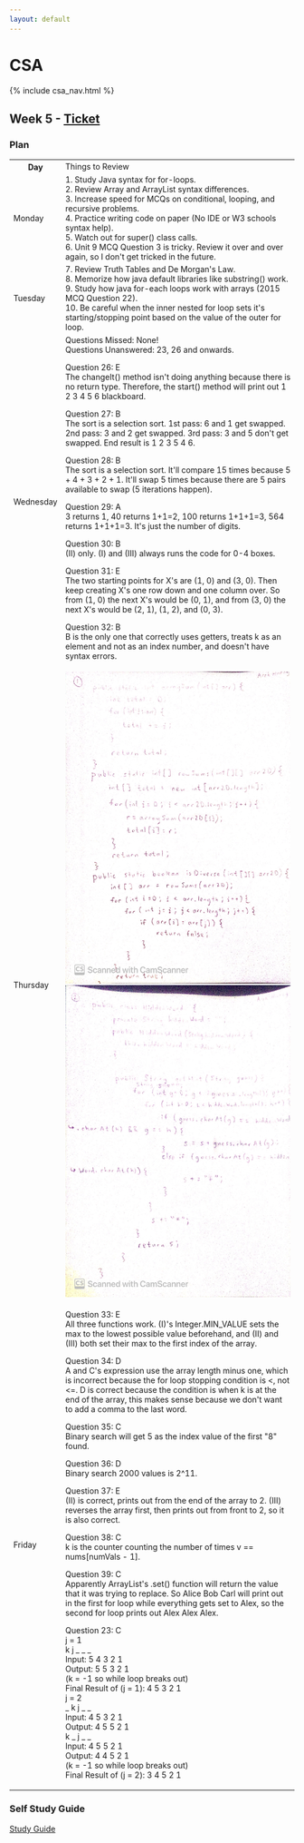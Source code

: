 ```yaml
---
layout: default
---
```


# CSA

{% include csa_nav.html %}

## Week 5 - [Ticket](https://github.com/Archkitten/CS-AP-2/issues/15)

### Plan

<table>
    <tr>
        <th>Day</th>
        <td>Things to Review</td>
    </tr>
    <tr>
        <td>Monday</td>
        <td>
            1. Study Java syntax for for-loops.
            <br>
            2. Review Array and ArrayList syntax differences.
            <br>
            3. Increase speed for MCQs on conditional, looping, and recursive problems.
            <br>
            4. Practice writing code on paper (No IDE or W3 schools syntax help).
            <br>
            5. Watch out for super() class calls.
            <br>
            6. Unit 9 MCQ Question 3 is tricky. Review it over and over again, so I don't get tricked in the future.
        </td>
    </tr>
    <tr>
        <td>Tuesday</td>
        <td>
            7. Review Truth Tables and De Morgan's Law.
            <br>
            8. Memorize how java default libraries like substring() work.
            <br>
            9. Study how java for-each loops work with arrays (2015 MCQ Question 22).
            <br>
            10. Be careful when the inner nested for loop sets it's starting/stopping point based on the value of the outer for loop.
        </td>
    </tr>
    <tr>
        <td>Wednesday</td>
        <td>
            Questions Missed: None!
            <br>
            Questions Unanswered: 23, 26 and onwards.
            <p>
                Question 26: E
                <br>
                The changeIt() method isn't doing anything because there is no return type. Therefore, the start() method will print out 1 2 3 4 5 6 blackboard.
            </p>
            <p>
                Question 27: B
                <br>
                The sort is a selection sort. 1st pass: 6 and 1 get swapped. 2nd pass: 3 and 2 get swapped. 3rd pass: 3 and 5 don't get swapped. End result is 1 2 3 5 4 6.
            </p>
            <p>
                Question 28: B
                <br>
                The sort is a selection sort. It'll compare 15 times because 5 + 4 + 3 + 2 + 1. It'll swap 5 times because there are 5 pairs available to swap (5 iterations happen).
            </p>
            <p>
                Question 29: A
                <br>
                3 returns 1, 40 returns 1+1=2, 100 returns 1+1+1=3, 564 returns 1+1+1=3. It's just the number of digits.
            </p>
            <p>
                Question 30: B
                <br>
                (II) only. (I) and (III) always runs the code for 0-4 boxes.
            </p>
            <p>
                Question 31: E
                <br>
                The two starting points for X's are (1, 0) and (3, 0). Then keep creating X's one row down and one column over. So from (1, 0) the next X's would be (0, 1), and from (3, 0) the next X's would be (2, 1), (1, 2), and (0, 3).
            </p>
            <p>
                Question 32: B
                <br>
                B is the only one that correctly uses getters, treats k as an element and not as an index number, and doesn't have syntax errors.
            </p>
        </td>
    </tr>
    <tr>
        <td>Thursday</td>
        <td>
            <img src="../assets/images/Week_5_FRQ1.JPG" alt="Image Preview" width="425" height="550">
            <img src="../assets/images/Week_5_FRQ2.JPG" alt="Image Preview" width="425" height="550">
        </td>
    </tr>
    <tr>
        <td>Friday</td>
        <td>
            <p>
                Question 33: E
                <br>
                All three functions work. (I)'s Integer.MIN_VALUE sets the max to the lowest possible value beforehand, and (II) and (III) both set their max to the first index of the array.
            </p>
            <p>
                Question 34: D
                <br>
                A and C's expression use the array length minus one, which is incorrect because the for loop stopping condition is <, not <=. D is correct because the condition is when k is at the end of the array, this makes sense because we don't want to add a comma to the last word.
            </p>
            <p>
                Question 35: C
                <br>
                Binary search will get 5 as the index value of the first "8" found.
            </p>
            <p>
                Question 36: D
                <br>
                Binary search 2000 values is 2^11.
            </p>
            <p>
                Question 37: E
                <br>
                (II) is correct, prints out from the end of the array to 2. (III) reverses the array first, then prints out from front to 2, so it is also correct.
            </p>
            <p>
                Question 38: C
                <br>
                k is the counter counting the number of times v == nums[numVals - 1].
            </p>
            <p>
                Question 39: C
                <br>
                Apparently ArrayList's .set() function will return the value that it was trying to replace. So Alice Bob Carl will print out in the first for loop while everything gets set to Alex, so the second for loop prints out Alex Alex Alex.
            </p>
            <p>
                Question 23: C
                <br>
                j = 1
                <br>
                k j _ _ _
                <br>
                Input: 5 4 3 2 1
                <br>
                Output: 5 5 3 2 1
                <br>
                (k = -1 so while loop breaks out)
                <br>
                Final Result of (j = 1): 4 5 3 2 1
                <br>
                j = 2
                <br>
                _ k j _ _
                <br>
                Input: 4 5 3 2 1
                <br>
                Output: 4 5 5 2 1
                <br>
                k _ j _ _
                <br>
                Input: 4 5 5 2 1
                <br>
                Output: 4 4 5 2 1
                <br>
                (k = -1 so while loop breaks out)
                <br>
                Final Result of (j = 2): 3 4 5 2 1
            </p>
        </td>
    </tr>
</table>

### Self Study Guide

<a href="https://archkitten.github.io/CS-AP-2/csa/csa_study_guide">Study Guide</a>
